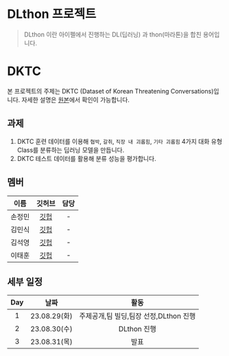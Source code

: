 # DLthon 프로젝트

> DLthon 이란 아이펠에서 진행하는 DL(딥러닝) 과 thon(마라톤)을 합친 용어입니다.


# DKTC

본 프로젝트의 주제는 DKTC (Dataset of Korean Threatening Conversations)입니다. 자세한 설명은 [원본](https://github.com/tunib-ai/DKTC)에서 확인이 가능합니다.

## 과제 

1. DKTC 훈련 데이터를 이용해
`협박`, `갈취`, `직장 내 괴롭힘`, `기타 괴롭힘` 4가지 대화 유형 Class를 분류하는 딥러닝 모델을 만듭니다.
2. DKTC 테스트 데이터를 활용해 분류 성능을 평가합니다.

## 멤버 

| 이름  | 깃허브 | 담당 |
|:---:|:---:|:---:|
|손정민| [깃헙](https://github.com/rurube)| - |
|김민식| [깃헙](minsigi8911@gmail.com)| - |
|김석영| [깃헙](saiitmail@gmail.com)| - |
|이태훈| [깃헙](https://github.com/git-ThLee)| - |


## 세부 일정

| Day | 날짜 | 활동 |
|:---:|:---:|:---:|
|1| 23.08.29(화) | 주제공개,팀 빌딩,팀장 선정,DLthon 진행|
|2| 23.08.30(수) | DLthon 진행|
|3| 23.08.31(목) | 발표 |

